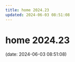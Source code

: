 ```yaml
---
title: home 2024.23
updated: 2024-06-03 08:51:08
---
```


# home 2024.23

(date: 2024-06-03 08:51:08)

